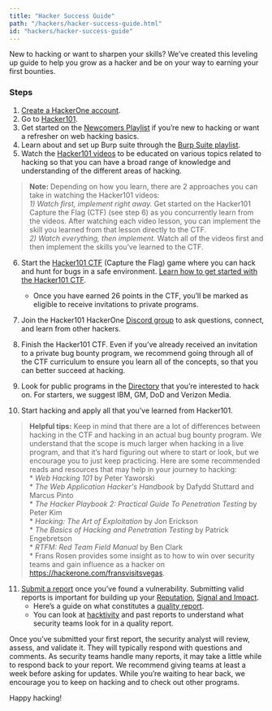 ```yaml
---
title: "Hacker Success Guide"
path: "/hackers/hacker-success-guide.html"
id: "hackers/hacker-success-guide"
---
```


New to hacking or want to sharpen your skills? We’ve created this leveling up guide to help you grow as a hacker and be on your way to earning your first bounties.

### Steps
1. [Create a HackerOne account](create-an-account.html).
2. Go to [Hacker101](https://www.hacker101.com/).
3. Get started on the [Newcomers Playlist](https://www.hacker101.com/playlists/newcomers) if you’re new to hacking or want a refresher on web hacking basics.
4. Learn about and set up Burp suite through the [Burp Suite playlist](https://www.hacker101.com/playlists/burp_suite).
5. Watch the [Hacker101 videos](https://www.hacker101.com/videos) to be educated on various topics related to hacking so that you can have a broad range of knowledge and understanding of the different areas of hacking.

> **Note:** Depending on how you learn, there are 2 approaches you can take in watching the Hacker101 videos:<br> *1) Watch first, implement right away.* Get started on the Hacker101 Capture the Flag (CTF) (see step 6) as you concurrently learn from the videos. After watching each video lesson, you can implement the skill you learned from that lesson directly to the CTF. <br> *2) Watch everything, then implement.* Watch all of the videos first and then implement the skills you’ve learned to the CTF.

6. Start the [Hacker101 CTF](https://ctf.hacker101.com/) (Capture the Flag) game where you can hack and hunt for bugs in a safe environment. [Learn how to get started with the Hacker101 CTF](hacker101.html#hacker101-ctf).
   * Once you have earned 26 points in the CTF, you’ll be marked as eligible to receive invitations to private programs.

7. Join the Hacker101 HackerOne [Discord group](https://www.hacker101.com/discord) to ask questions, connect, and learn from other hackers.
8. Finish the Hacker101 CTF. Even if you’ve already received an invitation to a private bug bounty program, we recommend going through all of the CTF curriculum to ensure you learn all of the concepts, so that you can better succeed at hacking.
9. Look for public programs in the [Directory](https://hackerone.com/directory/programs) that you’re interested to hack on. For starters, we suggest IBM, GM, DoD and Verizon Media.
10. Start hacking and apply all that you’ve learned from Hacker101.

> **Helpful tips:** Keep in mind that there are a lot of differences between hacking in the CTF and hacking in an actual bug bounty program. We understand that the scope is much larger when hacking in a live program, and that it’s hard figuring out where to start or look, but we encourage you to just keep practicing. Here are some recommended reads and resources that may help in your journey to hacking: <br>* *Web Hacking 101* by Peter Yaworski<br>* *The Web Application Hacker's Handbook* by Dafydd Stuttard and Marcus Pinto <br>* *The Hacker Playbook 2: Practical Guide To Penetration Testing* by Peter Kim <br>* *Hacking: The Art of Exploitation* by Jon Erickson <br>* *The Basics of Hacking and Penetration Testing* by Patrick Engebretson <br>* *RTFM: Red Team Field Manual* by Ben Clark <br>* Frans Rosen provides some insight as to how to win over security teams and gain influence as a hacker on https://hackerone.com/fransvisitsvegas.

11. [Submit a report](submitting-reports.html) once you’ve found a vulnerability.  Submitting valid reports is important for building up your [Reputation](reputation.html), [Signal and Impact](signal-and-impact.html).
     * Here’s a guide on what constitutes a [quality report](quality-reports.html).
     * You can look at [hacktivity](https://hackerone.com/hacktivity?order_field=popular) and past reports to understand what security teams look for in a quality report.

Once you’ve submitted your first report, the security analyst will review, assess, and validate it. They will typically respond with questions and comments. As security teams handle many reports, it may take a little while to respond back to your report. We recommend giving teams at least a week before asking for updates. While you’re waiting to hear back, we encourage you to keep on hacking and to check out other programs.

Happy hacking!
